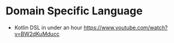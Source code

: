 # Domain Specific Language

- Kotlin DSL in under an hour https://www.youtube.com/watch?v=BW2dKuMducc
